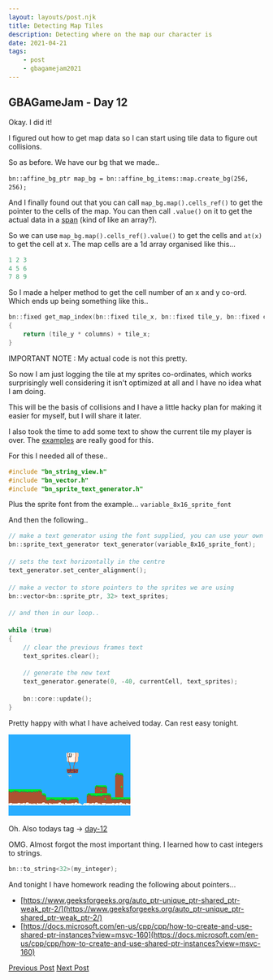 ```yaml
---
layout: layouts/post.njk
title: Detecting Map Tiles
description: Detecting where on the map our character is
date: 2021-04-21
tags:
    - post
    - gbagamejam2021
---
```


>
## GBAGameJam - Day 12

Okay. I did it!

I figured out how to get map data so I can start using tile data to figure out collisions.

So as before. We have our bg that we made..

`bn::affine_bg_ptr map_bg = bn::affine_bg_items::map.create_bg(256, 256);`

And I finally found out that you can call `map_bg.map().cells_ref()` to get the pointer to the cells of the map. You can then call `.value()` on it to get the actual data in a [span](https://gvaliente.github.io/butano/classbn_1_1span.html) (kind of like an array?).

So we can use `map_bg.map().cells_ref().value()` to get the cells and `at(x)` to get the cell at x. The map cells are a 1d array organised like this...

``` cpp
1 2 3
4 5 6
7 8 9
```

So I made a helper method to get the cell number of an x and y co-ord. Which ends up being something like this..

``` cpp
bn::fixed get_map_index(bn::fixed tile_x, bn::fixed tile_y, bn::fixed columns)
{
    return (tile_y * columns) + tile_x;
}
```

IMPORTANT NOTE : My actual code is not this pretty.

So now I am just logging the tile at my sprites co-ordinates, which works surprisingly well considering it isn't optimized at all and I have no idea what I am doing.

This will be the basis of collisions and I have a little hacky plan for making it easier for myself, but I will share it later.

I also took the time to add some text to show the current tile my player is over. The [examples](https://gvaliente.github.io/butano/examples.html) are really good for this.

For this I needed all of these..

``` cpp
#include "bn_string_view.h"
#include "bn_vector.h"
#include "bn_sprite_text_generator.h"
```

Plus the sprite font from the example... `variable_8x16_sprite_font`

And then the following..

``` cpp
// make a text generator using the font supplied, you can use your own images for your own font if you want
bn::sprite_text_generator text_generator(variable_8x16_sprite_font);

// sets the text horizontally in the centre
text_generator.set_center_alignment();

// make a vector to store pointers to the sprites we are using
bn::vector<bn::sprite_ptr, 32> text_sprites;

// and then in our loop..

while (true)
{
    // clear the previous frames text
    text_sprites.clear();

    // generate the new text
    text_generator.generate(0, -40, currentCell, text_sprites);

    bn::core::update();
}

```

Pretty happy with what I have acheived today. Can rest easy tonight.

![](/img/day-12.gif)

Oh. Also todays tag -> [day-12](https://github.com/foopod/gbaGamejam2021/releases/tag/day-12)

OMG. Almost forgot the most important thing. I learned how to cast integers to strings.

``` cpp
bn::to_string<32>(my_integer);
```

And tonight I have homework reading the following about pointers...

+ [https://www.geeksforgeeks.org/auto_ptr-unique_ptr-shared_ptr-weak_ptr-2/](https://www.geeksforgeeks.org/auto_ptr-unique_ptr-shared_ptr-weak_ptr-2/)
+ [https://docs.microsoft.com/en-us/cpp/cpp/how-to-create-and-use-shared-ptr-instances?view=msvc-160](https://docs.microsoft.com/en-us/cpp/cpp/how-to-create-and-use-shared-ptr-instances?view=msvc-160)

[Previous Post](/post/day-4-11)
[Next Post](/post/day-13)